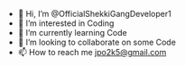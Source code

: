 - 👋 Hi, I’m @OfficialShekkiGangDeveloper1
- 👀 I’m interested in Coding
- 🌱 I’m currently learning Code
- 💞️ I’m looking to collaborate on some Code
- 📫 How to reach me jpo2k5@gmail.com

<!---
OfficialShekkiGangDeveloper1/OfficialShekkiGangDeveloper1 is a ✨ special ✨ repository because its `README.md` (this file) appears on your GitHub profile.
You can click the Preview link to take a look at your changes.
--->
